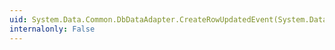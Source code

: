 ```yaml
---
uid: System.Data.Common.DbDataAdapter.CreateRowUpdatedEvent(System.Data.DataRow,System.Data.IDbCommand,System.Data.StatementType,System.Data.Common.DataTableMapping)
internalonly: False
---
```

